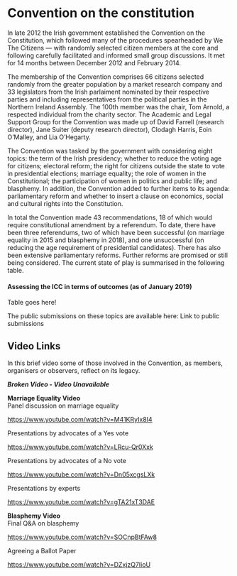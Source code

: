 # Convention on the constitution

In late 2012 the Irish government established the Convention on the Constitution, which followed many of the procedures spearheaded by We The Citizens — with randomly selected citizen members at the core and following carefully facilitated and informed small group discussions. It met for 14 months between December 2012 and February 2014.

The membership of the Convention comprises 66 citizens selected randomly from the greater population by a market research company and 33 legislators from the Irish parlaiment nominated by their respective parties and including representatives from the political parties in the Northern Ireland Assembly. The 100th member was the chair, Tom Arnold, a respected individual from the charity sector. The Academic and Legal Support Group for the Convention was made up of  David Farrell (research director), Jane Suiter (deputy research director), Clodagh Harris, Eoin O’Malley, and Lia O’Hegarty.

The Convention was tasked by the government with considering eight topics: the term of the Irish presidency; whether to reduce the voting age for citizens; electoral reform; the right for citizens outside the state to vote in presidential elections; marriage equality; the role of women in the Constitutional; the participation of women in politics and public life; and blasphemy.  In addition, the Convention added to further items to its agenda: parliamentary reform and whether to insert a clause on economics, social and cultural rights into the Constitution.

In total the Convention made 43 recommendations, 18 of which would require constitutional amendment by a referendum.  To date, there have been three referendums, two of which have been successful (on marriage equality in 2015 and blasphemy in 2018), and one unsuccessful (on reducing the age requirement of presidential candidates).  There has also been extensive parliamentary reforms. Further reforms are promised or still being considered. The current state of play is summarised in the following table.

#### Assessing the ICC in terms of outcomes (as of January 2019)

Table goes here!

The public submissions on these topics are available here: Link to public submissions

## Video Links
In this brief video some of those involved in the Convention, as members, organisers or observers, reflect on its legacy.

***Broken Video - Video Unavailable***

**Marriage Equality Video**\
Panel discussion on marriage equality

https://www.youtube.com/watch?v=M41KRyIx8I4

Presentations by advocates of a Yes vote

https://www.youtube.com/watch?v=LRcu-Qr0Xxk

Presentations by advocates of a No vote

https://www.youtube.com/watch?v=Dn05xcgsLXk

Presentations by experts

https://www.youtube.com/watch?v=gTA21xT3DAE

**Blasphemy Video**\
Final Q&A on blasphemy

https://www.youtube.com/watch?v=SOCnpBtFAw8

Agreeing a Ballot Paper

https://www.youtube.com/watch?v=DZxjzQ7IioU


